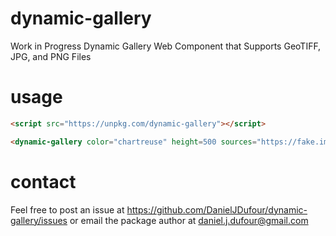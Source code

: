 # dynamic-gallery
Work in Progress Dynamic Gallery Web Component that Supports GeoTIFF, JPG, and PNG Files

# usage
```html
<script src="https://unpkg.com/dynamic-gallery"></script>

<dynamic-gallery color="chartreuse" height=500 sources="https://fake.image.path/image.jpg,https://fake.image.path/image2.jpg"></dynamic-gallery>
```

# contact
Feel free to post an issue at https://github.com/DanielJDufour/dynamic-gallery/issues or email the package author at daniel.j.dufour@gmail.com

